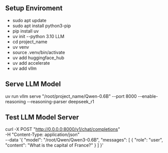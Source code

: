 Setup Enviroment
---
* sudo apt update
* sudo apt install python3-pip
* pip install uv
* uv init --python 3.10 LLM
* cd project_name
* uv venv
* source .venv/bin/activate
* uv add huggingface_hub
* uv add accelerate
* uv add vllm

Serve LLM Model
---
uv run vllm serve "/root/project_name/Qwen-0.6B" --port 8000 --enable-reasoning --reasoning-parser deepseek_r1  

Test LLM Model Server
---
curl -X POST "http://0.0.0.0:8000/v1/chat/completions" \
        -H "Content-Type: application/json" \
        --data '{
                "model": "/root/Qwen/Qwen3-0.6B",
                "messages": [
                        {
                                "role": "user",
                                "content": "What is the capital of France?"
                        }
                ]
        }'
